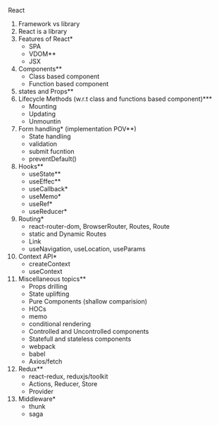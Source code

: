 React 
1. Framework vs library
2. React is a library
3. Features of React*
    - SPA
    - VDOM**
    - JSX
4. Components** 
    - Class based component
    - Function based component
5. states and Props**
5. Lifecycle Methods (w.r.t class and functions based component)***
    - Mounting 
    - Updating
    - Unmountin 
6. Form handling* (implementation POV**)
    - State handling 
    - validation
    - submit fucntion 
    - preventDefault()
7. Hooks**
    - useState**
    - useEffec**
    - useCallback*
    - useMemo*
    - useRef* 
    - useReducer*
8. Routing* 
    - react-router-dom, BrowserRouter, Routes, Route
    - static and Dynamic Routes 
    - Link
    - useNavigation, useLocation, useParams
7. Context API*
    - createContext
    - useContext
9. Miscellaneous topics**
    - Props drilling 
    - State uplifting
    - Pure Components (shallow comparision)
    - HOCs
    - memo
    - conditional rendering
    - Controlled and Uncontrolled components
    - Statefull and stateless components
    - webpack 
    - babel
    - Axios/fetch
10. Redux** 
    - react-redux, reduxjs/toolkit
    - Actions, Reducer, Store
    - Provider 
11. Middleware*
    - thunk
    - saga


